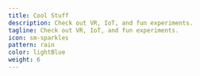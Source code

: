 ```yaml
---
title: Cool Stuff
description: Check out VR, IoT, and fun experiments.
tagline: Check out VR, IoT, and fun experiments.
icon: sm-sparkles
pattern: rain
color: lightBlue
weight: 6
---
```

